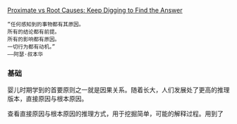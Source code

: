 
[Proximate vs Root Causes: Keep Digging to Find the Answer](https://fs.blog/proximate-vs-root-causes/) 

```ad-info
“任何感知到的事物都有其原因。 
所有的结论都有前提。  
所有的影响都有原因。  
一切行为都有动机。”  
——阿瑟·叔本华
```


### 基础


婴儿时期学到的首要原则之一就是因果关系。随着长大，人们发展处了更高的推理版本，直接原因与根本原因。


查看直接原因与根本原因的推理方式，用于挖掘简单，可能的解释过程。用到了 




















